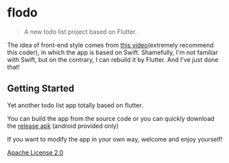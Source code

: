 # flodo

> A new todo list project based on Flutter.

The idea of front-end style comes from [this video](https://www.bilibili.com/video/BV1Jt411u7RD)(extremely recommend this coder), in which the app is based on Swift. Shamefully, I'm not familiar with Swift, but on the contrary, I can rebuild it by Flutter. And I've just done that!

## Getting Started

Yet another todo list app totally based on flutter.

You can build the app from the source code or you can quickly download the [release apk](https://github.com/Rogerskelamen/flodo/releases) (android provided only)

If you want to modify the app in your own way, welcome and enjoy yourself!

[Apache License 2.0](http://www.apache.org/licenses/LICENSE-2.0)